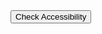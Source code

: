 <button>
  <Accessible />Check Accessibility
</button>
<!-- Screen reader reads: "Check Accessibility button" -->

